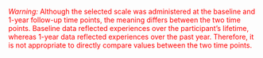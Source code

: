 <span style="color:red">*Warning:* Although the selected scale was administered at the baseline and 1-year follow-up time points, the meaning differs between the two time points. Baseline data reflected experiences over the participant’s lifetime, whereas 1-year data reflected experiences over the past year. Therefore, it is not appropriate to directly compare values between the two time points.</span>  

<br/>